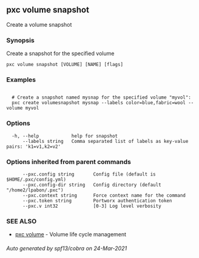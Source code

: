 ## pxc volume snapshot

Create a volume snapshot

### Synopsis

Create a snapshot for the specified volume

```
pxc volume snapshot [VOLUME] [NAME] [flags]
```

### Examples

```

  # Create a snapshot named mysnap for the specified volume "myvol":
  pxc create volumesnapshot mysnap --labels color=blue,fabric=wool --volume myvol
```

### Options

```
  -h, --help            help for snapshot
      --labels string   Comma separated list of labels as key-value pairs: 'k1=v1,k2=v2'
```

### Options inherited from parent commands

```
      --pxc.config string       Config file (default is $HOME/.pxc/config.yml)
      --pxc.config-dir string   Config directory (default "/home2/lpabon/.pxc")
      --pxc.context string      Force context name for the command
      --pxc.token string        Portworx authentication token
      --pxc.v int32             [0-3] Log level verbosity
```

### SEE ALSO

* [pxc volume](pxc_volume.md)	 - Volume life cycle management

###### Auto generated by spf13/cobra on 24-Mar-2021
